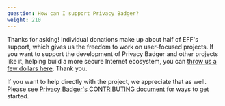 ```yaml
---
question: How can I support Privacy Badger?
weight: 210
---
```


Thanks for asking! Individual donations make up about half of EFF's support, which gives us the freedom to work on user-focused projects. If you want to support the development of Privacy Badger and other projects like it, helping build a more secure Internet ecosystem, you can [throw us a few dollars here](https://supporters.eff.org/donate/support-privacy-badger). Thank you.

If you want to help directly with the project, we appreciate that as well. Please see [Privacy Badger's CONTRIBUTING document](https://github.com/EFForg/privacybadger/blob/master/CONTRIBUTING.md) for ways to get started.
